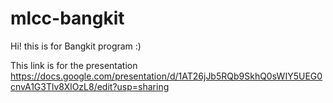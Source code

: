 # mlcc-bangkit
Hi! this is for Bangkit program :)

This link is for the presentation https://docs.google.com/presentation/d/1AT26jJb5RQb9SkhQ0sWIY5UEG0cnvA1G3Tlv8XlOzL8/edit?usp=sharing

